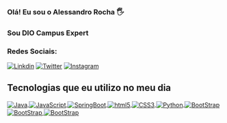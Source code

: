 ### Olá! Eu sou o Alessandro Rocha 🖐️
### Sou DIO Campus Expert
### Redes Sociais:

[![Linkdin](https://img.shields.io/badge/LinkedIn-0077B5?style=for-the-badge&logo=linkedin&logoColor=white)](https://www.https://www.linkedin.com/in/alessandro-n-rocha-587004132/)
[![Twitter](https://img.shields.io/badge/Twitter-1DA1F2?style=for-the-badge&logo=twitter&logoColor=white)](https://twitter.com/rochalerocha)
[![Instagram](https://img.shields.io/badge/Instagram-E4405F?style=for-the-badge&logo=instagram&logoColor=white)](https://www.instagram.com/rochaale2014/)


## Tecnologias que eu utilizo no meu dia

<div align="center">
  <a href="https://github.com/Alewarrior">
</div>

<div style="display: inline_block">
    <img align= "center" alt="Java" src="https://img.shields.io/badge/Java-ED8B00?style=for-the-badge&logo=java&logoColor=white" />
    <img align= "center" alt="JavaScript" src="https://img.shields.io/badge/JavaScript-F7DF1E?style=for-the-badge&logo=javascript&logoColor=black" />
    <img align= "center" alt="SpringBoot" src="https://img.shields.io/badge/Spring-6DB33F?style=for-the-badge&logo=spring&logoColor=white" />
    <img align= "center" alt="html5" src="https://img.shields.io/badge/HTML5-E34F26?style=for-the-badge&logo=html5&logoColor=white" />
    <img align= "center" alt="CSS3" src="https://img.shields.io/badge/CSS3-1572B6?style=for-the-badge&logo=css3&logoColor=white" />
    <img align= "center" alt="Python" src="https://img.shields.io/badge/Python-14354C?style=for-the-badge&logo=python&logoColor=white" />
    <img align= "center" alt="BootStrap" src="https://img.shields.io/badge/Bootstrap-563D7C?style=for-the-badge&logo=bootstrap&logoColor=white" />
    <img align= "center" alt="BootStrap" src="https://img.shields.io/badge/Markdown-000000?style=for-the-badge&logo=markdown&logoColor=white" />
    <img align= "center" alt="BootStrap" src="https://img.shields.io/badge/SQLite-07405E?style=for-the-badge&logo=sqlite&logoColor=white" />
   
</div>

